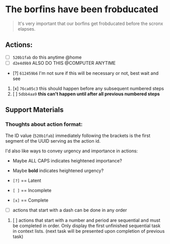 # The borfins have been frobducated

> It's very important that our borfins get frobducated 
> before the scronx elapses.

## Actions:

-  [ ] `520b1fab` do this anytime @home
-  [ ] `d2e4d9b9` ALSO DO THIS @COMPUTER ANYTIME
-  [?] `612459b6` I'm not sure if this will be necessary or not, best wait and see
1. [x] `76ca05c3` this should happen before any subsequent numbered steps
1. [ ] `5dbb4aa9` **this can't happen until after all previous numbered steps**

## Support Materials

### Thoughts about action format:

The ID value (`520b1fab`) immediately following the brackets is the first segment of the UUID serving as the action id.

I'd also like ways to convey urgency and importance in actions:

- Maybe ALL CAPS indicates heightened importance?
- Maybe **bold** indicates heightened urgency?

- `[?]` == Latent
- `[ ]` == Incomplete
- `[x]` == Complete

- [ ] actions that start with a dash can be done in any order
1. [ ] actions that start with a number and period are sequential and must be completed in order. Only display the first unfinished sequential task in context lists. (next task will be presented upon completion of previous task) 
